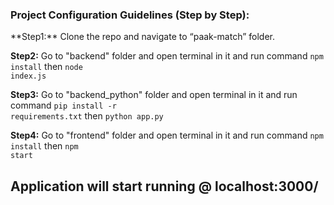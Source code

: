 <h3>Project Configuration Guidelines (Step by Step):</h3>
**Step1:** Clone the repo and navigate to “paak-match” folder.

**Step2:** Go to "backend" folder and open terminal in it and run command <code>npm install</code> then <code>node index.js</code>

**Step3:** Go to "backend_python" folder and open terminal in it and run command <code>pip install -r requirements.txt</code> then <code>python app.py</code>

**Step4:** Go to "frontend" folder and open terminal in it and run command <code>npm install</code> then <code>npm start</code>

## Application will start running @ localhost:3000/

